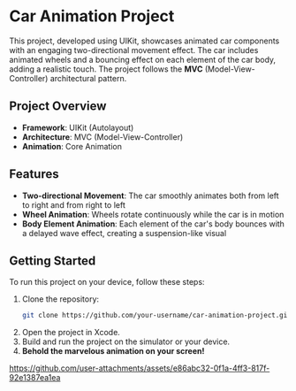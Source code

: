 # Car Animation Project

This project, developed using UIKit, showcases animated car components with an engaging two-directional movement effect. The car includes animated wheels and a bouncing effect on each element of the car body, adding a realistic touch. The project follows the **MVC** (Model-View-Controller) architectural pattern.

## Project Overview

- **Framework**: UIKit (Autolayout)
- **Architecture**: MVC (Model-View-Controller)
- **Animation**: Core Animation


## Features

- **Two-directional Movement**: The car smoothly animates both from left to right and from right to left
- **Wheel Animation**: Wheels rotate continuously while the car is in motion
- **Body Element Animation**: Each element of the car's body bounces with a delayed wave effect, creating a suspension-like visual

## Getting Started

To run this project on your device, follow these steps:

1. Clone the repository:
   ```bash
   git clone https://github.com/your-username/car-animation-project.git
   ```
2. Open the project in Xcode.
3. Build and run the project on the simulator or your device.
4. **Behold the marvelous animation on your screen!**

https://github.com/user-attachments/assets/e86abc32-0f1a-4ff3-817f-92e1387ea1ea
